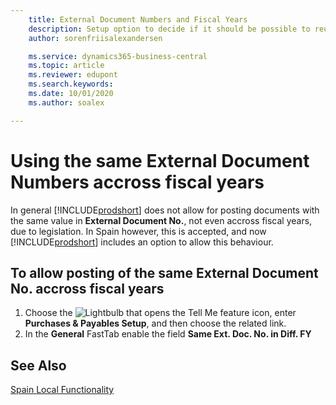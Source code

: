 ```yaml
---
    title: External Document Numbers and Fiscal Years
    description: Setup option to decide if it should be possible to reuse External Document Numbers accross Fiscal Years.
    author: sorenfriisalexandersen

    ms.service: dynamics365-business-central
    ms.topic: article
    ms.reviewer: edupont
    ms.search.keywords:
    ms.date: 10/01/2020
    ms.author: soalex

---
```

# Using the same External Document Numbers accross fiscal years
In general [!INCLUDE[prodshort](../../includes/prodshort.md)] does not allow for posting documents with the same value in **External Document No.**, not even accross fiscal years, due to legislation. In Spain however, this is accepted, and now [!INCLUDE[prodshort](../../includes/prodshort.md)] includes an option to allow this behaviour. 

## To allow posting of the same **External Document No.** accross fiscal years

1. Choose the ![Lightbulb that opens the Tell Me feature](../../media/ui-search/search_small.png "Tell me what you want to do") icon, enter **Purchases & Payables Setup**, and then choose the related link.  
2. In the **General** FastTab enable the field **Same Ext. Doc. No. in Diff. FY**

## See Also  
 [Spain Local Functionality](spain-local-functionality.md)
